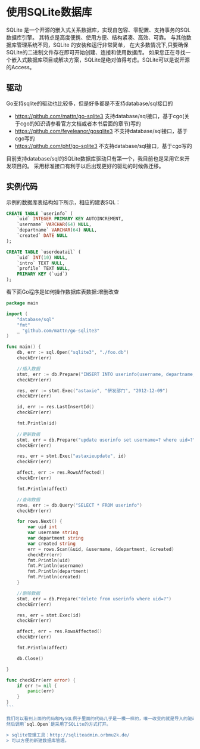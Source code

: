 # 使用SQLite数据库

SQLite 是一个开源的嵌入式关系数据库，实现自包容、零配置、支持事务的SQL数据库引擎。
其特点是高度便携、使用方便、结构紧凑、高效、可靠。 与其他数据库管理系统不同，SQLite 的安装和运行非常简单，
在大多数情况下,只要确保SQLite的二进制文件存在即可开始创建、连接和使用数据库。
如果您正在寻找一个嵌入式数据库项目或解决方案，SQLite是绝对值得考虑。SQLite可以是说开源的Access。

## 驱动
Go支持sqlite的驱动也比较多，但是好多都是不支持database/sql接口的

- https://github.com/mattn/go-sqlite3 支持database/sql接口，基于cgo(关于cgo的知识请参看官方文档或者本书后面的章节)写的
- https://github.com/feyeleanor/gosqlite3 不支持database/sql接口，基于cgo写的
- https://github.com/phf/go-sqlite3  不支持database/sql接口，基于cgo写的

目前支持database/sql的SQLite数据库驱动只有第一个，我目前也是采用它来开发项目的。
采用标准接口有利于以后出现更好的驱动的时候做迁移。

## 实例代码
示例的数据库表结构如下所示，相应的建表SQL：
```sql
CREATE TABLE `userinfo` (
	`uid` INTEGER PRIMARY KEY AUTOINCREMENT,
	`username` VARCHAR(64) NULL,
	`departname` VARCHAR(64) NULL,
	`created` DATE NULL
);

CREATE TABLE `userdeatail` (
	`uid` INT(10) NULL,
	`intro` TEXT NULL,
	`profile` TEXT NULL,
	PRIMARY KEY (`uid`)
);
```

看下面Go程序是如何操作数据库表数据:增删改查
````go
package main

import (
	"database/sql"
	"fmt"
	_ "github.com/mattn/go-sqlite3"
)

func main() {
	db, err := sql.Open("sqlite3", "./foo.db")
	checkErr(err)

	//插入数据
	stmt, err := db.Prepare("INSERT INTO userinfo(username, departname, created) values(?,?,?)")
	checkErr(err)

	res, err := stmt.Exec("astaxie", "研发部门", "2012-12-09")
	checkErr(err)

	id, err := res.LastInsertId()
	checkErr(err)

	fmt.Println(id)
	
	//更新数据
	stmt, err = db.Prepare("update userinfo set username=? where uid=?")
	checkErr(err)

	res, err = stmt.Exec("astaxieupdate", id)
	checkErr(err)

	affect, err := res.RowsAffected()
	checkErr(err)

	fmt.Println(affect)

	//查询数据
	rows, err := db.Query("SELECT * FROM userinfo")
	checkErr(err)

	for rows.Next() {
		var uid int
		var username string
		var department string
		var created string
		err = rows.Scan(&uid, &username, &department, &created)
		checkErr(err)
		fmt.Println(uid)
		fmt.Println(username)
		fmt.Println(department)
		fmt.Println(created)
	}

	//删除数据
	stmt, err = db.Prepare("delete from userinfo where uid=?")
	checkErr(err)

	res, err = stmt.Exec(id)
	checkErr(err)

	affect, err = res.RowsAffected()
	checkErr(err)

	fmt.Println(affect)

	db.Close()

}

func checkErr(err error) {
	if err != nil {
		panic(err)
	}
}
```

我们可以看到上面的代码和MySQL例子里面的代码几乎是一模一样的，唯一改变的就是导入的驱动改变了，
然后调用`sql.Open`是采用了SQLite的方式打开。

> sqlite管理工具：http://sqliteadmin.orbmu2k.de/ 
> 可以方便的新建数据库管理。

